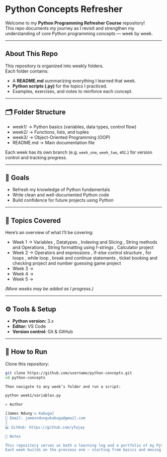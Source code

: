 #  Python Concepts Refresher

Welcome to my **Python Programming Refresher Course** repository!  
This repo documents my journey as I revisit and strengthen my understanding of core Python programming concepts — week by week.

---

##  About This Repo
This repository is organized into weekly folders.  
Each folder contains:
- A **README.md** summarizing everything I learned that week.
- **Python scripts (.py)** for the topics I practiced.
- Examples, exercises, and notes to reinforce each concept.

---

## 🗂️ Folder Structure

- week1/ → Python basics (variables, data types, control flow)
- week2/ → Functions, lists, and tuples
- week3/ → Object-Oriented Programming (OOP)
- README.md → Main documentation file



Each week has its own branch (e.g. `week_one`, `week_two`, etc.) for version control and tracking progress.

---

## 🎯 Goals
- Refresh my knowledge of Python fundamentals  
- Write clean and well-documented Python code  
- Build confidence for future projects using Python  

---

## 🧠 Topics Covered
Here’s an overview of what I’ll be covering:
- Week 1 → Variables , Datatypes , Indexing and Slicing , String methods and Operations , String formatting using f-strings , Calculator project
- Week 2 → Operators and expressions , if-else control structure , for loops , while loop , break and continue statements , ticket booking and checking project and number guessing game project
- Week 3 →   
- Week 4 → 
- Week 5 →  

*(More weeks may be added as I progress.)*

---

## ⚙️ Tools & Setup
- **Python version:** 3.x  
- **Editor:** VS Code  
- **Version control:** Git & GitHub  

---

## 🚀 How to Run
Clone this repository:
```bash
git clone https://github.com/username/python-concepts.git
cd python-concepts

Then navigate to any week’s folder and run a script:

python week1/variables.py

✍️ Author

[James Ndung'u Kabuga]
📧 Email: jamesndungukabuga@gmail.com
]
💻 GitHub: https://github.com/yfwjay

🌟 Notes

This repository serves as both a learning log and a portfolio of my Python progress.
Each week builds on the previous one — starting from basics and moving to advanced topics.

